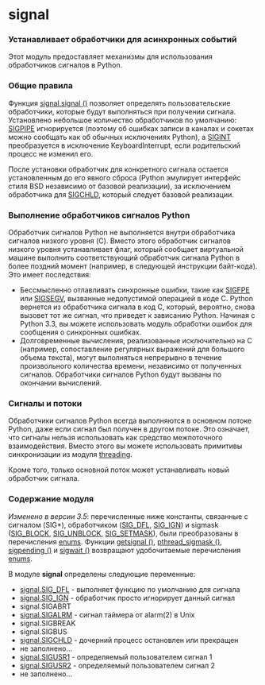 # signal

### Устанавливает обработчики для асинхронных событий

Этот модуль предоставляет механизмы для использования обработчиков сигналов в Python.

### Общие правила

Функция [signal.signal \(\)](funkcii-modulya-signal/signal.signal.md) позволяет определять пользовательские обработчики, которые будут выполняться при получении сигнала. Установлено небольшое количество обработчиков по умолчанию: [SIGPIPE](konstanty-signalov/signal.sigpipe.md) игнорируется \(поэтому об ошибках записи в каналах и сокетах можно сообщать как об обычных исключениях Python\), а [SIGINT](konstanty-signalov/signal.sigint.md) преобразуется в исключение KeyboardInterrupt, если родительский процесс не изменил его.

После установки обработчик для конкретного сигнала остается установленным до его явного сброса \(Python эмулирует интерфейс стиля BSD независимо от базовой реализации\), за исключением обработчика для [SIGCHLD](konstanty-signalov/signal.sigchld.md), который следует базовой реализации.

### Выполнение обработчиков сигналов Python

Обработчик сигналов Python не выполняется внутри обработчика сигналов низкого уровня \(C\). Вместо этого обработчик сигналов низкого уровня устанавливает флаг, который сообщает виртуальной машине выполнить соответствующий обработчик сигнала Python в более поздний момент \(например, в следующей инструкции байт-кода\). Это имеет последствия:

* Бессмысленно отлавливать синхронные ошибки, такие как [SIGFPE](konstanty-signalov/signal.sigfpe.md) или [SIGSEGV](konstanty-signalov/signal.sigsegv.md), вызванные недопустимой операцией в коде C. Python вернется из обработчика сигнала в код C, который, вероятно, снова вызовет тот же сигнал, что приведет к зависанию Python. Начиная с Python 3.3, вы можете использовать модуль обработки ошибок для сообщения о синхронных ошибках.
* Долговременные вычисления, реализованные исключительно на C \(например, сопоставление регулярных выражений для большого объема текста\), могут выполняться непрерывно в течение произвольного количества времени, независимо от полученных сигналов. Обработчики сигналов Python будут вызваны по окончании вычислений.

### Сигналы и потоки

Обработчики сигналов Python всегда выполняются в основном потоке Python, даже если сигнал был получен в другом потоке. Это означает, что сигналы нельзя использовать как средство межпоточного взаимодействия. Вместо этого вы можете использовать примитивы синхронизации из модуля [threading](../../parallelnoe-vypolnenie/threading/).

Кроме того, только основной поток может устанавливать новый обработчик сигнала.

### Содержание модуля

_Изменено в версии 3.5_: перечисленные ниже константы, связанные с сигналом \(SIG\*\), обработчиком \([SIG\_DFL](konstanty-signalov/signal.sig_dfl.md), [SIG\_IGN](konstanty-signalov/signal.sig_ign.md)\) и sigmask \([SIG\_BLOCK](konstanty-signalov/signal.sig_block.md), [SIG\_UNBLOCK](konstanty-signalov/signal.sig_unblock.md), [SIG\_SETMASK](konstanty-signalov/signal.sig_setmask.md)\), были преобразованы в перечисления [enums](../../specialnye-tipy-dannykh/enum/soderzhanie-modulya/enum.intenum.md). Функции [getsignal \(\)](funkcii-modulya-signal/signal.getsignal.md), [pthread\_sigmask \(\)](funkcii-modulya-signal/signal.pthread_sigmask.md), [sigpending \(\)](funkcii-modulya-signal/signal.sigpending.md) и [sigwait \(\)](funkcii-modulya-signal/signal.sigwait.md) возвращают удобочитаемые перечисления [enums](../../specialnye-tipy-dannykh/enum/soderzhanie-modulya/enum.intenum.md).

В модуле **signal** определены следующие переменные:

* [signal.SIG\_DFL](konstanty-signalov/signal.sig_dfl.md) - выполняет функцию по умолчанию для сигнала
* [signal.SIG\_IGN](konstanty-signalov/signal.sig_ign.md) - обработчик просто игнорирует данный сигнал
* signal.SIGABRT
* [signal.SIGALRM](konstanty-signalov/signal.sigalrm.md) - сигнал таймера от alarm\(2\) в Unix
* signal.SIGBREAK
* signal.SIGBUS
* [signal.SIGCHLD](konstanty-signalov/signal.sigchld.md) - дочерний процесс остановлен или прекращен
* не заполнено...
* [signal.SIGUSR1](konstanty-signalov/signal.sigusr1.md) - определяемый пользователем сигнал 1
* [signal.SIGUSR2](konstanty-signalov/signal.sigusr2.md) - определяемый пользователем сигнал 2
* не заполнено...

